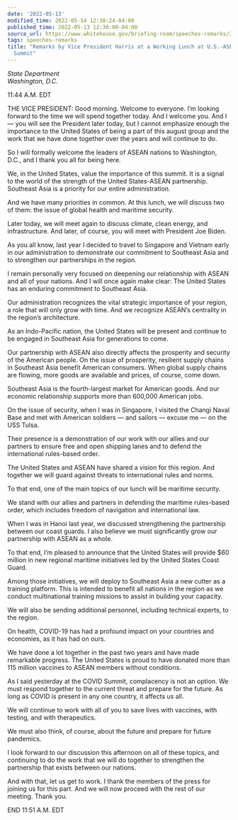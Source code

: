 ```yaml
---
date: '2022-05-13'
modified_time: 2022-05-14 12:38:24-04:00
published_time: 2022-05-13 12:36:00-04:00
source_url: https://www.whitehouse.gov/briefing-room/speeches-remarks/2022/05/13/remarks-by-vice-president-harris-at-a-working-lunch-at-u-s-asean-special-summit/
tags: speeches-remarks
title: "Remarks by Vice President Harris at a Working Lunch at U.S.-ASEAN Special\_\
  Summit"
---
```

 
*State Department  
*Washington, D.C.**

11:44 A.M. EDT  
  
THE VICE PRESIDENT: Good morning. Welcome to everyone. I’m looking
forward to the time we will spend together today. And I welcome you. And
I — you will see the President later today, but I cannot emphasize
enough the importance to the United States of being a part of this
august group and the work that we have done together over the years and
will continue to do.  
  
So I will formally welcome the leaders of ASEAN nations to Washington,
D.C., and I thank you all for being here.  
  
We, in the United States, value the importance of this summit. It is a
signal to the world of the strength of the United States-ASEAN
partnership. Southeast Asia is a priority for our entire
administration.  
  
And we have many priorities in common. At this lunch, we will discuss
two of them: the issue of global health and maritime security.  
  
Later today, we will meet again to discuss climate, clean energy, and
infrastructure. And later, of course, you will meet with President Joe
Biden.  
  
As you all know, last year I decided to travel to Singapore and Vietnam
early in our administration to demonstrate our commitment to Southeast
Asia and to strengthen our partnerships in the region.  
  
I remain personally very focused on deepening our relationship with
ASEAN and all of your nations. And I will once again make clear: The
United States has an enduring commitment to Southeast Asia.  
  
Our administration recognizes the vital strategic importance of your
region, a role that will only grow with time. And we recognize ASEAN’s
centrality in the region’s architecture.  
  
As an Indo-Pacific nation, the United States will be present and
continue to be engaged in Southeast Asia for generations to come.  
  
Our partnership with ASEAN also directly affects the prosperity and
security of the American people. On the issue of prosperity, resilient
supply chains in Southeast Asia benefit American consumers. When global
supply chains are flowing, more goods are available and prices, of
course, come down.  
  
Southeast Asia is the fourth-largest market for American goods. And our
economic relationship supports more than 600,000 American jobs.  
  
On the issue of security, when I was in Singapore, I visited the Changi
Naval Base and met with American soldiers — and sailors — excuse me — on
the USS Tulsa.  
  
Their presence is a demonstration of our work with our allies and our
partners to ensure free and open shipping lanes and to defend the
international rules-based order.  
  
The United States and ASEAN have shared a vision for this region. And
together we will guard against threats to international rules and
norms.  
  
To that end, one of the main topics of our lunch will be maritime
security.  
  
We stand with our allies and partners in defending the maritime
rules-based order, which includes freedom of navigation and
international law.  
  
When I was in Hanoi last year, we discussed strengthening the
partnership between our coast guards. I also believe we must
significantly grow our partnership with ASEAN as a whole.  
  
To that end, I’m pleased to announce that the United States will provide
$60 million in new regional maritime initiatives led by the United
States Coast Guard.  
  
Among those initiatives, we will deploy to Southeast Asia a new cutter
as a training platform. This is intended to benefit all nations in the
region as we conduct multinational training missions to assist in
building your capacity.  
  
We will also be sending additional personnel, including technical
experts, to the region.  
  
On health, COVID-19 has had a profound impact on your countries and
economies, as it has had on ours.  
  
We have done a lot together in the past two years and have made
remarkable progress. The United States is proud to have donated more
than 115 million vaccines to ASEAN members without conditions.  
  
As I said yesterday at the COVID Summit, complacency is not an option.
We must respond together to the current threat and prepare for the
future. As long as COVID is present in any one country, it affects us
all.  
  
We will continue to work with all of you to save lives with vaccines,
with testing, and with therapeutics.  
  
We must also think, of course, about the future and prepare for future
pandemics.  
  
I look forward to our discussion this afternoon on all of these topics,
and continuing to do the work that we will do together to strengthen the
partnership that exists between our nations.  
  
And with that, let us get to work. I thank the members of the press for
joining us for this part. And we will now proceed with the rest of our
meeting. Thank you.  
  
END 11:51 A.M. EDT
